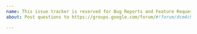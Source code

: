 ```yaml
---
name: This issue tracker is reserved for Bug Reports and Feature Requests
about: Post questions to https://groups.google.com/forum/#!forum/dcm4che

---
```



